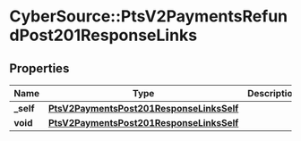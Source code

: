 # CyberSource::PtsV2PaymentsRefundPost201ResponseLinks

## Properties
Name | Type | Description | Notes
------------ | ------------- | ------------- | -------------
**_self** | [**PtsV2PaymentsPost201ResponseLinksSelf**](PtsV2PaymentsPost201ResponseLinksSelf.md) |  | [optional] 
**void** | [**PtsV2PaymentsPost201ResponseLinksSelf**](PtsV2PaymentsPost201ResponseLinksSelf.md) |  | [optional] 



